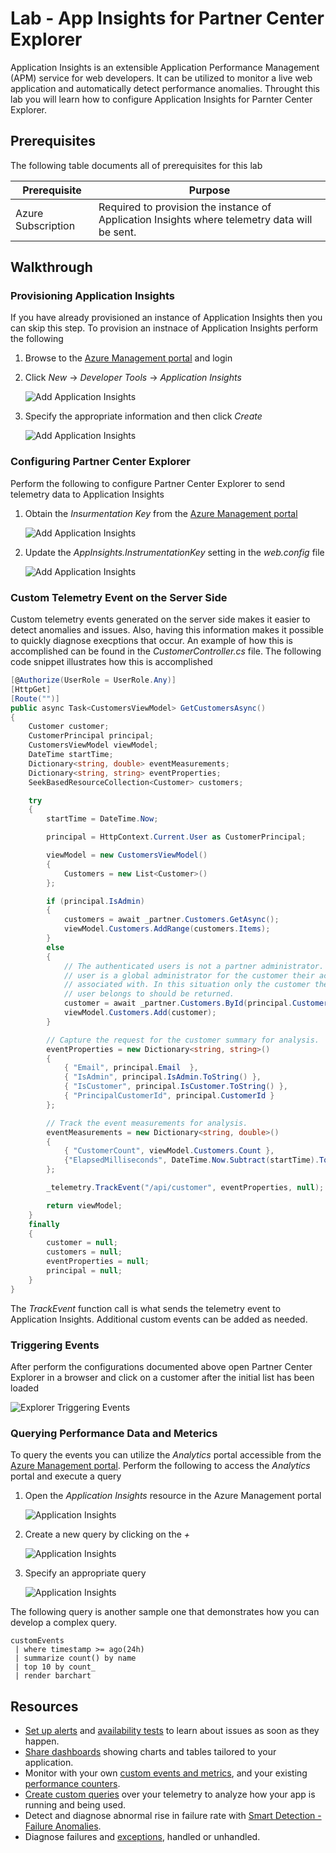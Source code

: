 # Lab - App Insights for Partner Center Explorer
Application Insights is an extensible Application Performance Management (APM) service for web developers. It can be utilized to monitor a live web application and 
automatically detect performance anomalies. Throught this lab you will learn how to configure Application Insights for Parnter Center Explorer. 

## Prerequisites 
The following table documents all of prerequisites for this lab

| Prerequisite          | Purpose                                                                                                                             |
|-----------------------|-----------------------------------------------------------------------------------------------|
|  Azure Subscription   | Required to provision the instance of Application Insights where telemetry data will be sent. |

## Walkthrough

### Provisioning Application Insights
If you have already provisioned an instance of Application Insights then you can skip this step. To provision an instnace of Application Insights perform the following 

1. Browse to the [Azure Management portal](https://portal.azure.com) and login  

2. Click *New* -> *Developer Tools* -> *Application Insights*

    ![Add Application Insights](../Images/appinsights01.png)

3. Specify the appropriate information and then click *Create*

    ![Add Application Insights](../Images/appinsights02.png)

### Configuring Partner Center Explorer
Perform the following to configure Partner Center Explorer to send telemetry data to Application Insights

1. Obtain the *Insurmentation Key* from the [Azure Management portal](https://portal.azure.com)

    ![Add Application Insights](../Images/appinsights03.png)

2. Update the *AppInsights.InstrumentationKey* setting in the *web.config* file  

    ![Add Application Insights](../Images/appinsights04.png)
    
### Custom Telemetry Event on the Server Side
Custom telemetry events generated on the server side makes it easier to detect anomalies and issues. Also, having this information makes it possible to 
quickly diagnose execptions that occur. An example of how this is accomplished can be found in the *CustomerController.cs* file. The following code 
snippet illustrates how this is accomplished

``` csharp
[@Authorize(UserRole = UserRole.Any)]
[HttpGet]
[Route("")]
public async Task<CustomersViewModel> GetCustomersAsync()
{
    Customer customer;
    CustomerPrincipal principal;
    CustomersViewModel viewModel;
    DateTime startTime; 
    Dictionary<string, double> eventMeasurements;
    Dictionary<string, string> eventProperties;
    SeekBasedResourceCollection<Customer> customers;

    try
    {
        startTime = DateTime.Now; 

        principal = HttpContext.Current.User as CustomerPrincipal;

        viewModel = new CustomersViewModel()
        {
            Customers = new List<Customer>()
        };

        if (principal.IsAdmin)
        {
            customers = await _partner.Customers.GetAsync();
            viewModel.Customers.AddRange(customers.Items);
        }
        else
        {
            // The authenticated users is not a partner administrator. This means the
            // user is a global administrator for the customer their account is 
            // associated with. In this situation only the customer the authenticated 
            // user belongs to should be returned.
            customer = await _partner.Customers.ById(principal.CustomerId).GetAsync();
            viewModel.Customers.Add(customer);
        }

        // Capture the request for the customer summary for analysis.
        eventProperties = new Dictionary<string, string>()
        {
            { "Email", principal.Email  },
            { "IsAdmin", principal.IsAdmin.ToString() },
            { "IsCustomer", principal.IsCustomer.ToString() },
            { "PrincipalCustomerId", principal.CustomerId }
        };

        // Track the event measurements for analysis.
        eventMeasurements = new Dictionary<string, double>()
        {
            { "CustomerCount", viewModel.Customers.Count },
            {"ElapsedMilliseconds", DateTime.Now.Subtract(startTime).TotalMilliseconds }
        };

        _telemetry.TrackEvent("/api/customer", eventProperties, null);

        return viewModel;
    }
    finally
    {
        customer = null;
        customers = null;
        eventProperties = null;
        principal = null;
    }
}
```

The *TrackEvent* function call is what sends the telemetry event to Application Insights. Additional custom events can be added as needed. 

### Triggering Events
After perform the configurations documented above open Partner Center Explorer in a browser and click on a customer after the initial list 
has been loaded

![Explorer Triggering Events](../Images/appinsights-explorer01.png)

### Querying Performance Data and Meterics
To query the events you can utilize the *Analytics* portal accessible from the [Azure Management portal](https://portal.azure.com). Perform the following 
to access the *Analytics* portal and execute a query 

1. Open the *Application Insights* resource in the Azure Management portal 

    ![Application Insights](../Images/appinsights06.png)
    
2. Create a new query by clicking on the *+* 

    ![Application Insights](../Images/appinsights07.png)

3. Specify an appropriate query 

    ![Application Insights](../Images/appinsights08.png)
  
The following query is another sample one that demonstrates how you can develop a complex query. 

```
customEvents
 | where timestamp >= ago(24h)
 | summarize count() by name
 | top 10 by count_
 | render barchart
```

## Resources
* [Set up alerts](https://docs.microsoft.com/en-us/azure/application-insights/app-insights-alerts) and [availability tests](https://docs.microsoft.com/en-us/azure/application-insights/app-insights-monitor-web-app-availability) to learn about issues as soon as they happen.
* [Share dashboards](https://docs.microsoft.com/en-us/azure/application-insights/app-insights-dashboards) showing charts and tables tailored to your application.
* Monitor with your own [custom events and metrics](https://docs.microsoft.com/en-us/azure/application-insights/app-insights-api-custom-events-metrics), and your existing [performance counters](https://docs.microsoft.com/en-us/azure/application-insights/app-insights-web-monitor-performance#system-performance-counters).
* [Create custom queries](https://docs.microsoft.com/en-us/azure/application-insights/app-insights-analytics-using) over your telemetry to analyze how your app is running and being used.
* Detect and diagnose abnormal rise in failure rate with [Smart Detection - Failure Anomalies](https://docs.microsoft.com/en-us/azure/application-insights/app-insights-proactive-failure-diagnostics).
* Diagnose failures and [exceptions](https://docs.microsoft.com/en-us/azure/application-insights/app-insights-asp-net-exceptions), handled or unhandled.